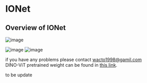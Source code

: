 # IONet
## Overview of IONet
 ![image](https://github.com/user-attachments/assets/41aec451-e10f-4729-ae8e-c7cd159ac585)
 
![image](https://github.com/user-attachments/assets/2c860d7b-9e10-4d63-9154-a9afbcb61f6a)
![image](https://github.com/user-attachments/assets/824bbd08-6f04-4154-bbe4-8c425163f3c6)

if you have any problems please contact wacto1998@gamil.com <br>
DINO-ViT pretrained weight can be found in [this link](https://github.com/lunit-io/benchmark-ssl-pathology/releases/tag/pretrained-weights).

to be update
